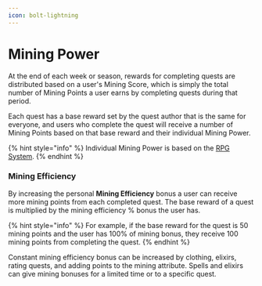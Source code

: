 ```yaml
---
icon: bolt-lightning
---
```


# Mining Power

At the end of each week or season, rewards for completing quests are distributed based on a user's Mining Score, which is simply the total number of Mining Points a user earns by completing quests during that period.

Each quest has a base reward set by the quest author that is the same for everyone, and users who complete the quest will receive a number of Mining Points based on that base reward and their individual Mining Power.

{% hint style="info" %}
Individual Mining Power is based on the [RPG System](../../overview/rpg-system.md).
{% endhint %}

### Mining Efficiency

By increasing the personal **Mining Efficiency** bonus a user can receive more mining points from each completed quest. The base reward of a quest is multiplied by the mining efficiency % bonus the user has.

{% hint style="info" %}
For example, if the base reward for the quest is 50 mining points and the user has 100% of mining bonus, they receive 100 mining points from completing the quest.
{% endhint %}

Constant mining efficiency bonus can be increased by clothing, elixirs, rating quests, and adding points to the mining attribute. Spells and elixirs can give mining bonuses for a limited time or to a specific quest.

